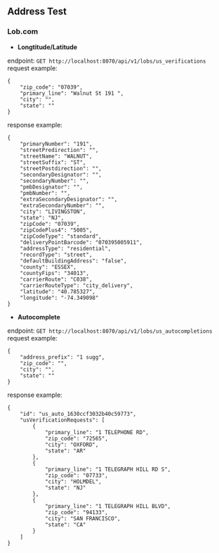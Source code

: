 ## Address Test
### Lob.com
* **Longtitude/Latitude**

endpoint: ``` GET http://localhost:8070/api/v1/lobs/us_verifications ```
request example:
```
{
    "zip_code": "07039",
    "primary_line": "Walnut St 191 ",
    "city": "",
    "state": ""
}
```
response example:
```
{
    "primaryNumber": "191",
    "streetPredirection": "",
    "streetName": "WALNUT",
    "streetSuffix": "ST",
    "streetPostdirection": "",
    "secondaryDesignator": "",
    "secondaryNumber": "",
    "pmbDesignator": "",
    "pmbNumber": "",
    "extraSecondaryDesignator": "",
    "extraSecondaryNumber": "",
    "city": "LIVINGSTON",
    "state": "NJ",
    "zipCode": "07039",
    "zipCodePlus4": "5005",
    "zipCodeType": "standard",
    "deliveryPointBarcode": "070395005911",
    "addressType": "residential",
    "recordType": "street",
    "defaultBuildingAddress": "false",
    "county": "ESSEX",
    "countyFips": "34013",
    "carrierRoute": "C038",
    "carrierRouteType": "city_delivery",
    "latitude": "40.785327",
    "longitude": "-74.349098"
}
```

* **Autocomplete**

endpoint: ``` GET http://localhost:8070/api/v1/lobs/us_autocompletions ```
request example:
```
{
    "address_prefix": "1 sugg",
    "zip_code": "",
    "city": "",
    "state": ""
}
```
response example:
```
{
    "id": "us_auto_1630ccf3032b40c59773",
    "usVerificationRequests": [
        {
            "primary_line": "1 TELEPHONE RD",
            "zip_code": "72565",
            "city": "OXFORD",
            "state": "AR"
        },
        {
            "primary_line": "1 TELEGRAPH HILL RD S",
            "zip_code": "07733",
            "city": "HOLMDEL",
            "state": "NJ"
        },
        {
            "primary_line": "1 TELEGRAPH HILL BLVD",
            "zip_code": "94133",
            "city": "SAN FRANCISCO",
            "state": "CA"
        }
    ]
}
